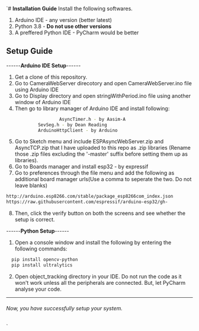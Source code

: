 `# **Installation Guide**
Install the following softwares.
1. Arduino IDE  - any version (better latest)
2. Python 3.8 - **Do not use other versions**
3. A preffered Python IDE - PyCharm would be better

## **Setup Guide**

------**Arduino IDE Setup**------


1. Get a clone of this repository.
2. Go to CameraWebServer direcotory and open CameraWebServer.ino file using Arduino IDE
3. Go to Display directory and open stringWithPeriod.ino file using another window of Arduino IDE
4. Then go to library manager of Arduino IDE and install following:
```bash
            		AsyncTimer.h - by Aasim-A
			SevSeg.h - by Dean Reading
			ArduinoHttpClient - by Arduino
```
			
5. Go to Sketch menu and include ESPAsyncWebServer.zip and AsyncTCP.zip that I have uploaded to this repo as  .zip libraries (Rename those .zip files excluding the '-master' suffix before setting them up as libraries).
6. Go to Boards manager and install esp32 - by expressif
7. Go to preferences through the file menu and add the following as additional board manager urls(Use a comma to seperate the two. Do not leave blanks)
```bash
http://arduino.esp8266.com/stable/package_esp8266com_index.json
https://raw.githubusercontent.com/espressif/arduino-esp32/gh-    				pages/package_esp32_index.json
```
		
8. Then, click the verify button on both the screens and see whether the setup is correct.


------**Python Setup**------

1. Open a console window and install the following by entering the following commands:
```bash
  pip install opencv-python
  pip install ultralytics
```
			
2. Open object_tracking directory in your IDE. Do not run the code as it won't work unless all the peripherals are connected. But, let PyCharm analyse your code.


------------
###### Now, you have successfully setup your system.



`
